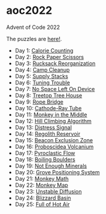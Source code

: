 # aoc2022
Advent of Code 2022

The puzzles are [here!](https://adventofcode.com/2022).

* Day 1: [Calorie Counting](https://github.com/jimflood/aoc2022/blob/main/src/Day1.hs)
* Day 2: [Rock Paper Scissors](https://github.com/jimflood/aoc2022/blob/main/src/Day2.hs)
* Day 3: [Rucksack Reorganization](https://github.com/jimflood/aoc2022/blob/main/src/Day3.hs)
* Day 4: [Camp Cleanup](https://github.com/jimflood/aoc2022/blob/main/src/Day4.hs)
* Day 5: [Supply Stacks](https://github.com/jimflood/aoc2022/blob/main/src/Day5.hs)
* Day 6: [Tuning Trouble](https://github.com/jimflood/aoc2022/blob/main/src/Day6.hs)
* Day 7: [No Space Left On Device](https://github.com/jimflood/aoc2022/blob/main/src/Day7.hs)
* Day 8: [Treetop Tree House](https://github.com/jimflood/aoc2022/blob/main/src/Day8.hs)
* Day 9: [Rope Bridge](https://github.com/jimflood/aoc2022/blob/main/src/Day9.hs)
* Day 10: [Cathode-Ray Tube](https://github.com/jimflood/aoc2022/blob/main/src/Day10.hs)
* Day 11: [Monkey in the Middle](https://github.com/jimflood/aoc2022/blob/main/src/Day11.hs)
* Day 12: [Hill Climbing Algorithm](https://github.com/jimflood/aoc2022/blob/main/src/Day12.hs)
* Day 13: [Distress Signal](https://github.com/jimflood/aoc2022/blob/main/src/Day13.hs)
* Day 14: [Regolith Reservoir](https://github.com/jimflood/aoc2022/blob/main/src/Day14.hs)
* Day 15: [Beacon Exclusion Zone](https://github.com/jimflood/aoc2022/blob/main/src/Day15.hs)
* Day 16: [Proboscidea Volcanium](https://github.com/jimflood/aoc2022/blob/main/src/Day16.hs)
* Day 17: [Pyroclastic Flow](https://github.com/jimflood/aoc2022/blob/main/src/Day17.hs)
* Day 18: [Boiling Boulders](https://github.com/jimflood/aoc2022/blob/main/src/Day18.hs)
* Day 19: [Not Enough Minerals](https://github.com/jimflood/aoc2022/blob/main/src/Day19.hs)
* Day 20: [Grove Positioning System](https://github.com/jimflood/aoc2022/blob/main/src/Day20.hs)
* Day 21: [Monkey Math](https://github.com/jimflood/aoc2022/blob/main/src/Day21.hs)
* Day 22: [Monkey Map](https://github.com/jimflood/aoc2022/blob/main/src/Day22.hs)
* Day 23: [Unstable Diffusion](https://github.com/jimflood/aoc2022/blob/main/src/Day23.hs)
* Day 24: [Blizzard Basin](https://github.com/jimflood/aoc2022/blob/main/src/Day24.hs)
* Day 25: [Full of Hot Air](https://github.com/jimflood/aoc2022/blob/main/src/Day25.hs)
